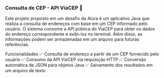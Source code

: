 

### Consulta de CEP - API ViaCEP 📍

Este projeto proposto em um desafio da Alura é um aplicativo Java que realiza a consulta de endereços com base em um CEP informado pelo usuário. O sistema consome a API pública do ViaCEP para obter os dados do endereço correspondente e exibi-los no terminal. Além disso, as informações podem ser armazenadas em um arquivo para futuras referências.

Funcionalidades
✅ Consulta de endereço a partir de um CEP fornecido pelo usuário
✅ Consumo da API ViaCEP via requisição HTTP
✅ Conversão automática de JSON para objetos Java
✅ Salvamento dos resultados em um arquivo de texto
